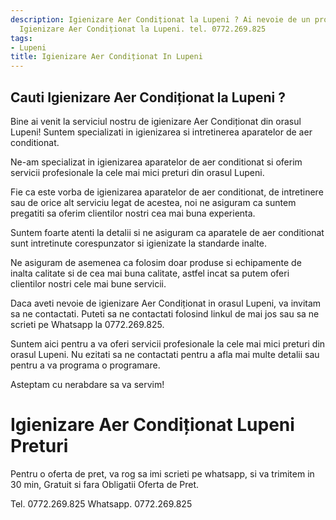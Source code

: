 ```yaml
---
description: Igienizare Aer Condiționat la Lupeni ? Ai nevoie de un profesionist in
  Igienizare Aer Condiționat la Lupeni. tel. 0772.269.825
tags:
- Lupeni
title: Igienizare Aer Condiționat In Lupeni
---
```



## Cauti Igienizare Aer Condiționat la Lupeni ?

Bine ai venit la serviciul nostru de igienizare Aer Condiționat din orasul Lupeni! Suntem specializati in igienizarea si intretinerea aparatelor de aer conditionat. 

Ne-am specializat in igienizarea aparatelor de aer conditionat si oferim servicii profesionale la cele mai mici preturi din orasul Lupeni.

Fie ca este vorba de igienizarea aparatelor de aer conditionat, de intretinere sau de orice alt serviciu legat de acestea, noi ne asiguram ca suntem pregatiti sa oferim clientilor nostri cea mai buna experienta. 

Suntem foarte atenti la detalii si ne asiguram ca aparatele de aer conditionat sunt intretinute corespunzator si igienizate la standarde inalte.

Ne asiguram de asemenea ca folosim doar produse si echipamente de inalta calitate si de cea mai buna calitate, astfel incat sa putem oferi clientilor nostri cele mai bune servicii.

Daca aveti nevoie de igienizare Aer Condiționat in orasul Lupeni, va invitam sa ne contactati. Puteti sa ne contactati folosind linkul de mai jos sau sa ne scrieti pe Whatsapp la 0772.269.825.

Suntem aici pentru a va oferi servicii profesionale la cele mai mici preturi din orasul Lupeni. Nu ezitati sa ne contactati pentru a afla mai multe detalii sau pentru a va programa o programare.

Asteptam cu nerabdare sa va servim!

# Igienizare Aer Condiționat Lupeni Preturi
Pentru o oferta de pret, va rog sa imi scrieti pe whatsapp, si va trimitem in 30 min, Gratuit si fara Obligatii Oferta de Pret.

Tel. 0772.269.825
Whatsapp. 0772.269.825